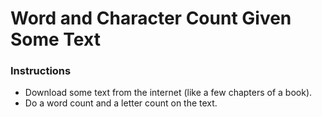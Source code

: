 # Word and Character Count Given Some Text

### Instructions

* Download some text from the internet (like a few chapters of a book).  
* Do a word count and a letter count on the text.